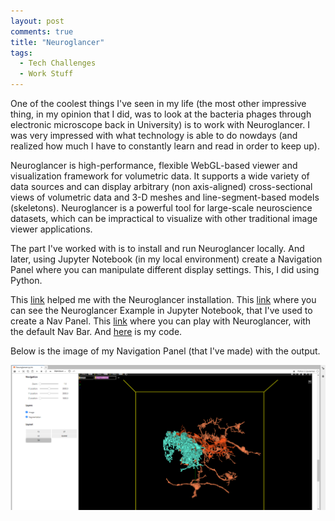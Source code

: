 ```yaml
---
layout: post
comments: true
title: "Neuroglancer"
tags:
  - Tech Challenges
  - Work Stuff
---
```


One of the coolest things I've seen in my life (the most other impressive thing, in my opinion that I did, was to look at the bacteria phages through electronic microscope back in University) is to work with Neuroglancer. I was very impressed with what technology is able to do nowdays (and realized how much I have to constantly learn and read in order to keep up).

Neuroglancer is high-performance, flexible WebGL-based viewer and visualization framework for volumetric data. It supports a wide variety of data sources and can display arbitrary (non axis-aligned) cross-sectional views of volumetric data and 3-D meshes and line-segment-based models (skeletons). Neuroglancer is a powerful tool for large-scale neuroscience datasets, which can be impractical to visualize with other traditional image viewer applications.

The part I've worked with is to install and run Neuroglancer locally. And later, using Jupyter Notebook (in my local environment) create a Navigation Panel where you can manipulate different display settings. This, I did using Python.

This [link](https://connectomics.readthedocs.io/en/latest/external/neuroglancer.html) helped me with the Neuroglancer installation. This [link](https://github.com/google/neuroglancer/blob/master/python/examples/jupyter-notebook-demo.ipynb) where you can see the Neuroglancer Example in Jupyter Notebook, that I've used to create a Nav Panel. This [link](https://neuroglancer-demo.appspot.com/#!%7B%22dimensions%22:%7B%22x%22:%5B8e-9%2C%22m%22%5D%2C%22y%22:%5B8e-9%2C%22m%22%5D%2C%22z%22:%5B8e-9%2C%22m%22%5D%7D%2C%22position%22:%5B3004.24853515625%2C3322.9228515625%2C4205.5%5D%2C%22crossSectionScale%22:0.7749164979610815%2C%22projectionOrientation%22:%5B0.31435418128967285%2C0.8142172694206238%2C0.4843378961086273%2C-0.06040274351835251%5D%2C%22projectionScale%22:4593.980956070107%2C%22layers%22:%5B%7B%22type%22:%22image%22%2C%22source%22:%22precomputed://gs://neuroglancer-public-data/flyem_fib-25/image%22%2C%22tab%22:%22source%22%2C%22name%22:%22image%22%7D%2C%7B%22type%22:%22segmentation%22%2C%22source%22:%22precomputed://gs://neuroglancer-public-data/flyem_fib-25/ground_truth%22%2C%22tab%22:%22source%22%2C%22segments%22:%5B%22158571%22%2C%2221894%22%2C%2222060%22%2C%2224436%22%2C%222515%22%5D%2C%22name%22:%22ground-truth%22%7D%5D%2C%22showSlices%22:false%2C%22selectedLayer%22:%7B%22visible%22:true%2C%22layer%22:%22image%22%7D%2C%22layout%22:%224panel%22%7D) where you can play with Neuroglancer, with the default Nav Bar. And [here](https://github.com/ambrolla/examples/blob/Neuroglancer/Neuroglancer.ipynb) is my code.

Below is the image of my Navigation Panel (that I've made) with the output.

![Neuroglancer](/images/Neuroglancer.png)

